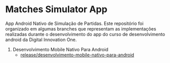 # Matches Simulator App

App Android Nativo de Simulação de Partidas. Este repositório foi organizado em algumas branches que representam as implementações realizadas durante o desenvolvimento do app do curso de desenvolvimento android da Digital Innovation One.

1. Desenvolvimento Mobile Nativo Para Android
    - [release/desenvolvimento-mobile-nativo-para-android](https://github.com/flaviosfdev/matches-simulator-app/tree/release/desenvolvimento-mobile-nativo-para-android)
